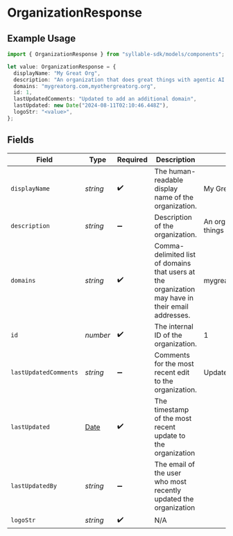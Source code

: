 # OrganizationResponse

## Example Usage

```typescript
import { OrganizationResponse } from "syllable-sdk/models/components";

let value: OrganizationResponse = {
  displayName: "My Great Org",
  description: "An organization that does great things with agentic AI.",
  domains: "mygreatorg.com,myothergreatorg.org",
  id: 1,
  lastUpdatedComments: "Updated to add an additional domain",
  lastUpdated: new Date("2024-08-11T02:10:46.448Z"),
  logoStr: "<value>",
};
```

## Fields

| Field                                                                                             | Type                                                                                              | Required                                                                                          | Description                                                                                       | Example                                                                                           |
| ------------------------------------------------------------------------------------------------- | ------------------------------------------------------------------------------------------------- | ------------------------------------------------------------------------------------------------- | ------------------------------------------------------------------------------------------------- | ------------------------------------------------------------------------------------------------- |
| `displayName`                                                                                     | *string*                                                                                          | :heavy_check_mark:                                                                                | The human-readable display name of the organization.                                              | My Great Org                                                                                      |
| `description`                                                                                     | *string*                                                                                          | :heavy_minus_sign:                                                                                | Description of the organization.                                                                  | An organization that does great things with agentic AI.                                           |
| `domains`                                                                                         | *string*                                                                                          | :heavy_check_mark:                                                                                | Comma-delimited list of domains that users at the organization may have in their email addresses. | mygreatorg.com,myothergreatorg.org                                                                |
| `id`                                                                                              | *number*                                                                                          | :heavy_check_mark:                                                                                | The internal ID of the organization.                                                              | 1                                                                                                 |
| `lastUpdatedComments`                                                                             | *string*                                                                                          | :heavy_minus_sign:                                                                                | Comments for the most recent edit to the organization.                                            | Updated to add an additional domain                                                               |
| `lastUpdated`                                                                                     | [Date](https://developer.mozilla.org/en-US/docs/Web/JavaScript/Reference/Global_Objects/Date)     | :heavy_check_mark:                                                                                | The timestamp of the most recent update to the organization                                       |                                                                                                   |
| `lastUpdatedBy`                                                                                   | *string*                                                                                          | :heavy_minus_sign:                                                                                | The email of the user who most recently updated the organization                                  |                                                                                                   |
| `logoStr`                                                                                         | *string*                                                                                          | :heavy_check_mark:                                                                                | N/A                                                                                               |                                                                                                   |